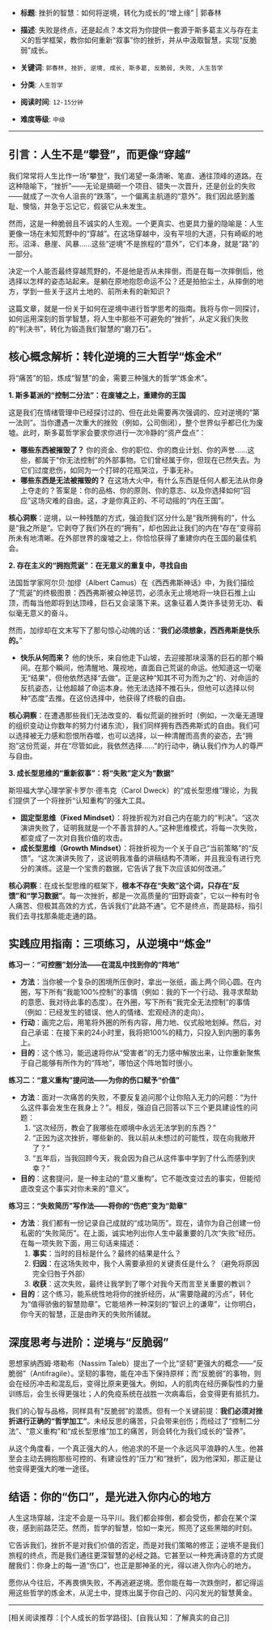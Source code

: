 - **标题**: 挫折的智慧：如何将逆境，转化为成长的“增上缘” | 郭春林
- **描述**: 失败是终点，还是起点？本文将为你提供一套源于斯多葛主义与存在主义的哲学框架，教你如何重新“叙事”你的挫折，并从中汲取智慧，实现“反脆弱”成长。
- **关键词**: `郭春林, 挫折, 逆境, 成长, 斯多葛, 反脆弱, 失败, 人生哲学`

- **分类**: `人生哲学`
- **阅读时间**: `12-15分钟`
- **难度等级**: `中级`

---

## 引言：人生不是“攀登”，而更像“穿越”

我们常常将人生比作一场“攀登”，我们渴望一条清晰、笔直、通往顶峰的道路。在这种隐喻下，“挫折”——无论是搞砸一个项目、错失一次晋升，还是创业的失败——就成了一次令人沮丧的“跌落”，一个偏离主航道的“意外”。我们因此感到羞耻、懊恼，并急于忘记它，假装它从未发生。

然而，这是一种脆弱且不诚实的人生观。一个更真实、也更具力量的隐喻是：人生更像一场在未知荒野中的“穿越”。在这场穿越中，没有平坦的大道，只有崎岖的地形。沼泽、悬崖、风暴……这些“逆境”不是旅程的“意外”，它们本身，就是“路”的一部分。

决定一个人能否最终穿越荒野的，不是他是否从未摔倒，而是在每一次摔倒后，他选择以怎样的姿态站起来。是躺在原地抱怨命运不公？还是拍拍尘土，从摔倒的地方，学到一些关于这片土地的、前所未有的新知识？

这篇文章，就是一份关于如何在逆境中进行哲学思考的指南。我将与你一同探讨，如何运用深刻的哲学智慧，将人生中那些不可避免的“挫折”，从定义我们失败的“判决书”，转化为锻造我们智慧的“磨刀石”。

## 核心概念解析：转化逆境的三大哲学“炼金术”

将“痛苦”的铅，炼成“智慧”的金，需要三种强大的哲学“炼金术”。

**1. 斯多葛派的“控制二分法”：在废墟之上，重建你的王国**

这是我们在情绪管理中已经探讨过的、但在此处需要再次强调的、应对逆境的“第一法则”。当你遭遇一次重大的挫败（例如，公司倒闭），整个世界似乎都已化为废墟。此时，斯多葛哲学家会要求你进行一次冷静的“资产盘点”：

*   **哪些东西被摧毁了？** 你的资金、你的职位、你的商业计划、你的声誉……这些，都属于“你无法控制”的外部事物。它们曾经属于你，但现在已然失去。为它们过度悲伤，如同为一个打碎的花瓶哭泣，于事无补。
*   **哪些东西是无法被摧毁的？** 在这场大火中，有什么东西是任何人都无法从你身上夺走的？答案是：你的品格、你的原则、你的意志、以及你选择如何“回应”这场灾难的自由。这，才是你真正的、不可动摇的“内在王国”。

**核心洞察**：逆境，以一种残酷的方式，强迫我们区分什么是“我所拥有的”，什么是“我之所是”。它剥夺了我们外在的“拥有”，却也因此让我们的内在“存在”变得前所未有地清晰。在外部世界的废墟之上，你恰恰获得了重建你内在王国的最佳机会。

**2. 存在主义的“拥抱荒诞”：在无意义的重复中，寻找自由**

法国哲学家阿尔贝·加缪（Albert Camus）在《西西弗斯神话》中，为我们描绘了“荒诞”的终极图景：西西弗斯被众神惩罚，必须永无止境地将一块巨石推上山顶，而每当他即将到达顶峰，巨石又会滚落下来。这象征着人类许多徒劳无功、看似毫无意义的奋斗。

然而，加缪却在文末写下了那句惊心动魄的话：“**我们必须想象，西西弗斯是快乐的。**”

*   **快乐从何而来？** 他的快乐，来自他走下山坡，去迎接那块滚落的巨石的那个瞬间。在那个瞬间，他清醒地、蔑视地，直面自己荒诞的命运。他知道这一切毫无“结果”，但他依然选择“去做”。正是这种“知其不可为而为之”的、对命运的反抗姿态，让他超越了命运本身。他无法选择不推石头，但他可以选择以何种“态度”去推。在这份选择中，他获得了终极的自由。

**核心洞察**：在遭遇那些我们无法改变的、看似荒诞的挫折时（例如，一次毫无道理的组织变动让你数年的努力付诸东流），我们同样拥有西西弗斯式的自由。我们可以选择被无力感和怨恨所吞噬，也可以选择，以一种清醒而高贵的姿态，去“拥抱”这份荒诞，并在“尽管如此，我依然选择……”的行动中，确认我们作为人的尊严与自由。

**3. 成长型思维的“重新叙事”：将“失败”定义为“数据”**

斯坦福大学心理学家卡罗尔·德韦克（Carol Dweck）的“成长型思维”理论，为我们提供了一个将挫折“认知重构”的强大工具。

*   **固定型思维（Fixed Mindset）**：将挫折视为对自己内在能力的“判决”。“这次演讲失败了，证明我就是一个不善言辞的人。”这种思维模式，将每一次失败，都变成了一次对自我价值的攻击。
*   **成长型思维（Growth Mindset）**：将挫折视为一个关于自己“当前策略”的“反馈”。“这次演讲失败了，这说明我准备的讲稿结构不清晰，并且我没有进行充分的演练。这是一个宝贵的数据，它告诉了我下次应该如何改进。”

**核心洞察**：在成长型思维的框架下，**根本不存在“失败”这个词，只存在“反馈”和“学习数据”**。每一次挫折，都是一次高质量的“田野调查”，它以一种有时令人痛苦、但极其高效的方式，告诉我们“此路不通”。它不是终点，而是路标，指引我们去寻找那条能走通的路。

## 实践应用指南：三项练习，从逆境中“炼金”

**练习一：“可控圈”划分法——在混乱中找到你的“阵地”**

*   **方法**：当你被一个复杂的困境所压倒时，拿出一张纸，画上两个同心圆。在内圈，写下所有“我能100%控制”的事情（例如：我的下一个行动、我寻求帮助的意愿、我对待此事的态度）。在外圈，写下所有“我完全无法控制”的事情（例如：已经发生的错误、他人的情绪、宏观经济的走向）。
*   **行动**：画完之后，用笔将外圈的所有内容，用力地、仪式般地划掉。然后，对自己承诺：在接下来的24小时里，我将把100%的精力，只投入到内圈的事务上。
*   **目的**：这个练习，能迅速将你从“受害者”的无力感中解放出来，让你重新聚焦于自己能够有所作为的“阵地”，哪怕这个阵地暂时很小。

**练习二：“意义重构”提问法——为你的伤口赋予“价值”**

*   **方法**：面对一次痛苦的失败，不要反复追问那个让你陷入无力的问题：“为什么这件事会发生在我身上？”。相反，强迫自己回答以下三个更具建设性的问题：
    1.  “这次经历，教会了我哪些在顺境中永远无法学到的东西？”
    2.  “正因为这次挫折，哪些新的、我以前从未想过的可能性，现在向我敞开了？”
    3.  “五年后，当我回顾今天，我会因为自己从这件事中学到了什么而感到庆幸？”
*   **目的**：这套提问，是一种主动的“意义重构”。它不能改变过去的事实，但能彻底改变这个事实对你未来的“意义”。

**练习三：“失败简历”写作法——将你的“伤疤”变为“勋章”**

*   **方法**：我们都有一份记录自己成就的“成功简历”。现在，请你为自己创建一份私密的“失败简历”。在上面，诚实地列出你人生中最重要的几次“失败”经历。在每一项失败下面，用三句话来描述：
    1.  **事实**：当时的目标是什么？最终的结果是什么？
    2.  **归因**：在这场失败中，我个人需要承担的关键责任是什么？（避免将原因完全归咎于外部）
    3.  **收获**：这次失败，最终让我学到了哪个对我今天而言至关重要的教训？
*   **目的**：这个练习，能系统性地将你的挫折经历，从“需要隐藏的污点”，转化为“值得骄傲的智慧勋章”。它能培养一种深刻的“智识上的谦卑”，让你明白，你今天的智慧，正是由昨天的失败所铺就。

## 深度思考与进阶：逆境与“反脆弱”

思想家纳西姆·塔勒布（Nassim Taleb）提出了一个比“坚韧”更强大的概念——“反脆弱”（Antifragile）。坚韧的事物，能在冲击下保持原样；而“反脆弱”的事物，则会在经历冲击和混乱后，变得比原来更强大。例如，人的肌肉在经历撕裂性的力量训练后，会生长得更强壮；人的免疫系统在战胜一次病毒后，会变得更有抵抗力。

我们的心智与品格，同样具有“反脆弱”的潜质。但有一个关键前提：**我们必须对挫折进行正确的“哲学加工”**。未经反思的痛苦，只会带来创伤；而经过了“控制二分法”、“意义重构”和“成长型思维”加工的痛苦，则会转化为我们成长的“营养”。

从这个角度看，一个真正强大的人，他追求的不是一个永远风平浪静的人生。他甚至会主动去拥抱那些可控的、有建设性的“压力”和“挫折”，因为他深知，那正是让他变得更强大的唯一途径。

## 结语：你的“伤口”，是光进入你内心的地方

人生这场穿越，注定不会是一马平川。我们都会摔倒，都会受伤，都会在某个深夜，感到前路茫茫。然而，哲学的智慧，恰如一束光，照亮了这些黑暗的时刻。

它告诉我们，挫折不是对我们价值的否定，而是对我们策略的修正；逆境不是我们旅程的终点，而是我们通往更深智慧的必经之路。它甚至以一种充满诗意的方式提醒我们：你身上的每一道“伤口”，也正是那神圣的光，得以进入你内心的地方。

愿你从今往后，不再畏惧失败，不再逃避逆境。愿你能在每一次跌倒时，都记得运用这些哲学的炼金术，从泥土中，提炼出属于你自己的、闪闪发光的智慧黄金。

---
[相关阅读推荐：[个人成长的哲学路径]、[自我认知：了解真实的自己]]
